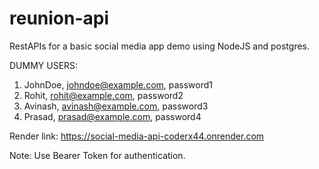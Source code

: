# reunion-api

RestAPIs for a basic social media app demo using NodeJS and postgres.

DUMMY USERS:
1. JohnDoe, johndoe@example.com, password1
2. Rohit, rohit@example.com, password2
3. Avinash, avinash@example.com, password3
4. Prasad, prasad@example.com, password4

Render link:
https://social-media-api-coderx44.onrender.com

Note:
Use Bearer Token for authentication.
